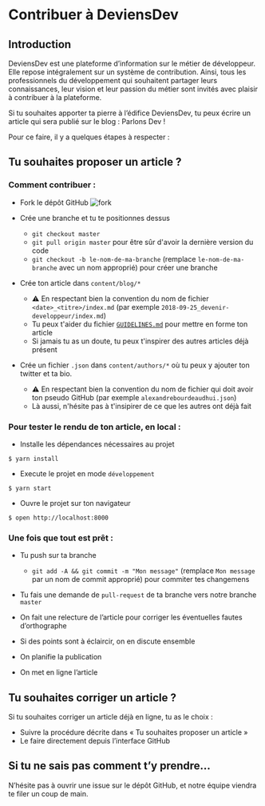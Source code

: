 # Contribuer à DeviensDev

## Introduction

DeviensDev est une plateforme d’information sur le métier de développeur.
Elle repose intégralement sur un système de contribution. Ainsi, tous les professionnels du développement qui souhaitent partager leurs connaissances, leur vision et leur passion du métier sont invités avec plaisir à contribuer à la plateforme.

Si tu souhaites apporter ta pierre à l’édifice DeviensDev, tu peux écrire un article qui sera publié sur le blog : Parlons Dev !

Pour ce faire, il y a quelques étapes à respecter :

## Tu souhaites proposer un article ?

### Comment contribuer :

- Fork le dépôt GitHub
  ![fork](https://user-images.githubusercontent.com/24500083/50538181-a807cb00-0b6b-11e9-8f5a-5bb57974f118.png)

* Crée une branche et tu te positionnes dessus

  - `git checkout master`
  - `git pull origin master` pour être sûr d'avoir la dernière version du code
  - `git checkout -b le-nom-de-ma-branche` (remplace `le-nom-de-ma-branche` avec un nom approprié) pour créer une branche

* Crée ton article dans `content/blog/*`

  - ⚠️ En respectant bien la convention du nom de fichier `<date>_<titre>/index.md` (par exemple `2018-09-25_devenir-developpeur/index.md`)
  - Tu peux t'aider du fichier [`GUIDELINES.md`](./GUIDELINES.md) pour mettre en forme ton article
  - Si jamais tu as un doute, tu peux t'inspirer des autres articles déjà présent

* Crée un fichier `.json` dans `content/authors/*` où tu peux y ajouter ton twitter et ta bio.

  - ⚠️ En respectant bien la convention du nom de fichier qui doit avoir ton pseudo GitHub (par exemple `alexandrebourdeaudhui.json`)
  - Là aussi, n'hésite pas à t'insipirer de ce que les autres ont déjà fait

### Pour tester le rendu de ton article, en local :

- Installe les dépendances nécessaires au projet

```shell
$ yarn install
```

- Execute le projet en mode `développement`

```shell
$ yarn start
```

- Ouvre le projet sur ton navigateur

```shell
$ open http://localhost:8000
```

### Une fois que tout est prêt :

- Tu push sur ta branche

  - `git add -A && git commit -m "Mon message"` (remplace `Mon message` par un nom de commit approprié) pour commiter tes changemens

- Tu fais une demande de `pull-request` de ta branche vers notre branche `master`

- On fait une relecture de l’article pour corriger les éventuelles fautes d’orthographe

- Si des points sont à éclaircir, on en discute ensemble

- On planifie la publication

- On met en ligne l’article

## Tu souhaites corriger un article ?

Si tu souhaites corriger un article déjà en ligne, tu as le choix :

- Suivre la procédure décrite dans « Tu souhaites proposer un article »
- Le faire directement depuis l’interface GitHub

## Si tu ne sais pas comment t’y prendre…

N’hésite pas à ouvrir une issue sur le dépôt GitHub, et notre équipe viendra te filer un coup de main.
